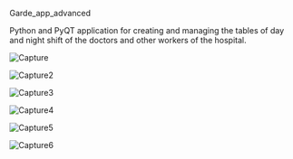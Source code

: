 Garde_app_advanced

  Python and PyQT application for creating and managing the tables of day and night shift of the doctors and other workers of the hospital.
  
![Capture](https://user-images.githubusercontent.com/30577764/197526239-e2e0ccf3-6d15-4e29-8575-32138a844345.PNG)

![Capture2](https://user-images.githubusercontent.com/30577764/197526262-31179e1c-5b83-4050-a796-590bf3d59cd2.PNG)

![Capture3](https://user-images.githubusercontent.com/30577764/197526291-5c5ffabe-95a4-405f-8c04-2c450141ea6e.PNG)

![Capture4](https://user-images.githubusercontent.com/30577764/197526314-a304a02f-cc85-445b-b004-5b599f63fc9f.PNG)

![Capture5](https://user-images.githubusercontent.com/30577764/197526323-fd2acf2d-8c46-4c44-b69f-ee8ee9babac3.PNG)

![Capture6](https://user-images.githubusercontent.com/30577764/197526329-9055a0fb-151b-478e-b71e-0e0d62d4d080.PNG)
